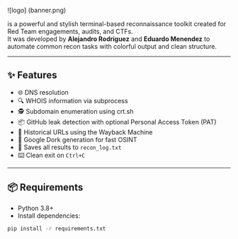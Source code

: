 
![logo] (banner.png)

                       



is a powerful and stylish terminal-based reconnaissance toolkit created for Red Team engagements, audits, and CTFs.  
It was developed by **Alejandro Rodriguez** and **Eduardo Menendez** to automate common recon tasks with colorful output and clean structure.

---

## ✨ Features

- 🌐 DNS resolution
- 🔍 WHOIS information via subprocess
- 🕵️ Subdomain enumeration using crt.sh
- 📦 GitHub leak detection with optional Personal Access Token (PAT)
- 📜 Historical URLs using the Wayback Machine
- 🔎 Google Dork generation for fast OSINT
- 💾 Saves all results to `recon_log.txt`
- ⌨️ Clean exit on `Ctrl+C`

---

## 📦 Requirements

- Python 3.8+
- Install dependencies:

```bash
pip install -r requirements.txt
